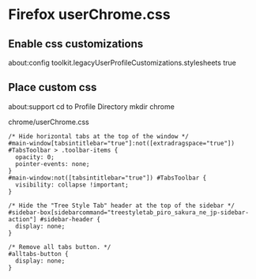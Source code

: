 # Firefox userChrome.css

## Enable css customizations
about:config
toolkit.legacyUserProfileCustomizations.stylesheets true

## Place custom css
about:support
cd to Profile Directory
mkdir chrome

chrome/userChrome.css
```
/* Hide horizontal tabs at the top of the window */
#main-window[tabsintitlebar="true"]:not([extradragspace="true"]) #TabsToolbar > .toolbar-items {
  opacity: 0;
  pointer-events: none;
}
#main-window:not([tabsintitlebar="true"]) #TabsToolbar {
  visibility: collapse !important;
}

/* Hide the "Tree Style Tab" header at the top of the sidebar */
#sidebar-box[sidebarcommand="treestyletab_piro_sakura_ne_jp-sidebar-action"] #sidebar-header {
  display: none;
}

/* Remove all tabs button. */
#alltabs-button {
  display: none;
}
```
